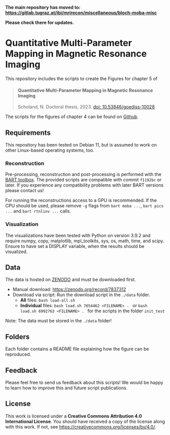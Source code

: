 **The main repository has moved to: https://gitlab.tugraz.at/ibi/mrirecon/miscellaneous/bloch-moba-misc**

**Please check there for updates.**


# Quantitative Multi-Parameter Mapping in Magnetic Resonance Imaging

This repository includes the scripts to create the Figures for chapter 5 of

> #### Quantitative Multi-Parameter Mapping in Magnetic Resonance Imaging
> Scholand, N. Doctoral thesis, 2023.
> [doi: 10.53846/goediss-10028](http://dx.doi.org/10.53846/goediss-10028)

The scripts for the figures of chapter 4 can be found on [Github](https://github.com/mrirecon/bloch-moba).

## Requirements
This repository has been tested on Debian 11, but is assumed to work on other Linux-based operating systems, too.

### Reconstruction
Pre-processing, reconstruction and post-processing is performed with the [BART toolbox](https://github.com/mrirecon/bart).
The provided scripts are compatible with commit `f1192bc` or later.
If you experience any compatibility problems with later BART versions please contact us!

[//]: <> (FIXME: Add DOI for BART version including the Bloch model-based reconstruction)

For running the reconstructions access to a GPU is recommended.
If the CPU should be used, please remove `-g` flags from `bart moba ...`, `bart pics ...` and `bart rtnlinv ...` calls.

### Visualization
The visualizations have been tested with Python on version 3.9.2 and require numpy, copy, matplotlib, mpl_toolkits, sys, os, math, time, and scipy. Ensure to have set a DISPLAY variable, when the results should be visualized.

## Data
The data is hosted on [ZENODO](https://zenodo.org/) and must be downloaded first.

* Manual download: https://zenodo.org/record/7837312
* Download via script: Run the download script in the `./data` folder.
  * **All** files: `bash load-all.sh`
  * **Individual** files: `bash load.sh 7654462 <FILENAME> . ` or `bash load.sh 6992763 <FILENAME> . ` for the scripts in the folder `init_test`

Note: The data must be stored in the `./data` folder!


## Folders
Each folder contains a README file explaining how the figure can be reproduced.


[//]: <> (FIXME: Add Runtime!)

## Feedback
Please feel free to send us feedback about this scripts!
We would be happy to learn how to improve this and future script publications.


## License
This work is licensed under a **Creative Commons Attribution 4.0 International License**.
You should have received a copy of the license along with this
work. If not, see <https://creativecommons.org/licenses/by/4.0/>.
